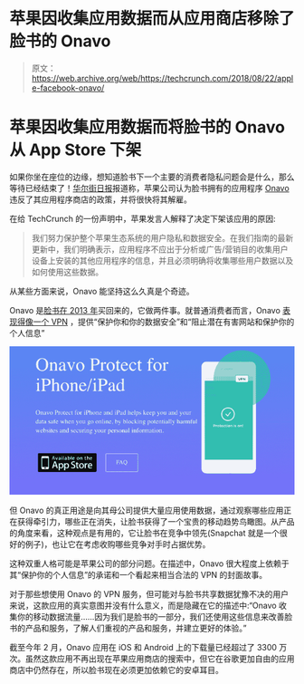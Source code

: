 # 苹果因收集应用数据而从应用商店移除了脸书的 Onavo

> 原文：<https://web.archive.org/web/https://techcrunch.com/2018/08/22/apple-facebook-onavo/>

# 苹果因收集应用数据而将脸书的 Onavo 从 App Store 下架

如果你坐在座位的边缘，想知道脸书下一个主要的消费者隐私问题会是什么，那么等待已经结束了！[华尔街日报](https://web.archive.org/web/20230404164859/https://www.wsj.com/articles/facebook-to-remove-data-security-app-from-apple-store-1534975340)报道称，苹果公司认为脸书拥有的应用程序 [Onavo](https://web.archive.org/web/20230404164859/https://techcrunch.com/tag/onavo/) 违反了其应用程序商店的政策，并将很快将其解雇。

在给 TechCrunch 的一份声明中，苹果发言人解释了决定下架该应用的原因:

> 我们努力保护整个苹果生态系统的用户隐私和数据安全。在我们指南的最新更新中，我们明确表示，应用程序不应出于分析或广告/营销目的收集用户设备上安装的其他应用程序的信息，并且必须明确将收集哪些用户数据以及如何使用这些数据。

从某些方面来说，Onavo 能坚持这么久真是个奇迹。

Onavo 是[脸书在 2013 年](https://web.archive.org/web/20230404164859/https://techcrunch.com/2013/10/13/facebook-buys-mobile-analytics-company-onavo-and-finally-gets-its-office-in-israel/)买回来的，它做两件事。就普通消费者而言，Onavo [表现得像一个 VPN](https://web.archive.org/web/20230404164859/https://techcrunch.com/2018/02/12/facebook-starts-pushing-its-data-tracking-onavo-vpn-within-its-main-mobile-app/) ，提供“保护你和你的数据安全”和“阻止潜在有害网站和保护你的个人信息”

![](img/0f1949ae9146f7ae3e912f12a7d3dc23.png)

但 Onavo 的真正用途是向其母公司提供大量应用使用数据，通过观察哪些应用正在获得牵引力，哪些正在消失，让脸书获得了一个宝贵的移动趋势鸟瞰图。从产品的角度来看，这种观点是有用的，它让脸书在竞争中领先(Snapchat 就是一个很好的例子)，也让它在考虑收购哪些竞争对手时占据优势。

这种双重人格可能是苹果公司的部分问题。在描述中，Onavo 很大程度上依赖于其“保护你的个人信息”的承诺和一个看起来相当合法的 VPN 的封面故事。

对于那些想使用 Onavo 的 VPN 服务，但可能对与脸书共享数据犹豫不决的用户来说，这款应用的真实意图并没有什么意义，而是隐藏在它的描述中:“Onavo 收集你的移动数据流量……因为我们是脸书的一部分，我们还使用这些信息来改善脸书的产品和服务，了解人们重视的产品和服务，并建立更好的体验。”

截至今年 2 月，Onavo 应用在 iOS 和 Android 上的下载量已经超过了 3300 万次。虽然这款应用不再出现在苹果应用商店的搜索中，但它在谷歌更加自由的应用商店中仍然存在，所以脸书现在必须更加依赖它的安卓耳目。